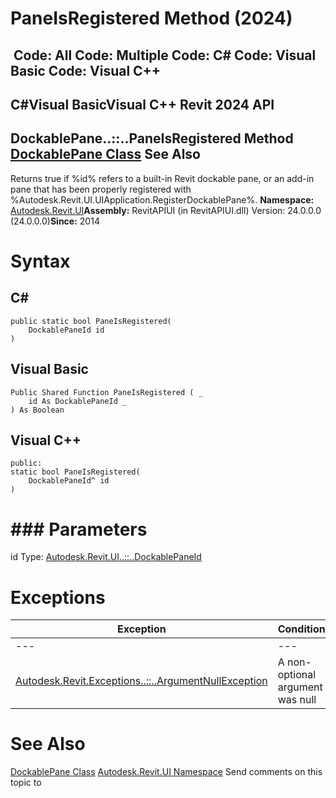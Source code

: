 # PaneIsRegistered Method (2024)

﻿
 Code: All Code: Multiple Code: C# Code: Visual Basic Code: Visual C++   
---  
C#Visual BasicVisual C++
Revit 2024 API  
---  
DockablePane..::..PaneIsRegistered Method   
[DockablePane Class](671f5ed0-09af-face-532f-72d214131cda.md "DockablePane Class") See Also  
---  
Returns true if %id% refers to a built-in Revit dockable pane, or an add-in pane that has been properly registered with %Autodesk.Revit.UI.UIApplication.RegisterDockablePane%. 
**Namespace:** [Autodesk.Revit.UI](e86fd90a-8957-02a6-da7f-ced248966e3e.md "Autodesk.Revit.UI Namespace")**Assembly:** RevitAPIUI (in RevitAPIUI.dll) Version: 24.0.0.0 (24.0.0.0)**Since:** 2014 
# Syntax
C#  
---  
```text
public static bool PaneIsRegistered(
	DockablePaneId id
)
```
  
Visual Basic  
---  
```text
Public Shared Function PaneIsRegistered ( _
	id As DockablePaneId _
) As Boolean
```
  
Visual C++  
---  
```text
public:
static bool PaneIsRegistered(
	DockablePaneId^ id
)
```
  
# ### Parameters
id
    Type: [Autodesk.Revit.UI..::..DockablePaneId](96149d8e-6393-9285-a721-76470e6c15b8.md "DockablePaneId Class")
# Exceptions
| Exception | Condition |
| --- | --- |
| --- | --- |
| [Autodesk.Revit.Exceptions..::..ArgumentNullException](631e1424-60f4-929b-4e52-dda9dcd26316.md "ArgumentNullException Class") | A non-optional argument was null |

# See Also
[DockablePane Class](671f5ed0-09af-face-532f-72d214131cda.md "DockablePane Class")
[Autodesk.Revit.UI Namespace](e86fd90a-8957-02a6-da7f-ced248966e3e.md "Autodesk.Revit.UI Namespace")
Send comments on this topic to 
